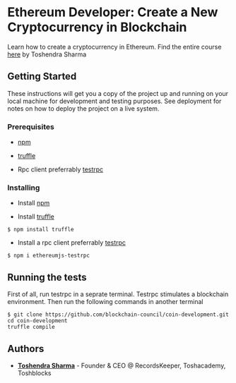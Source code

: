 # Ethereum Developer: Create a New Cryptocurrency in Blockchain
Learn how to create a cryptocurrency in Ethereum. Find the entire course [here](https://www.toshacademy.com/courses/ethereum-developer-create-a-new-cryptocurrency-with-ethereum) by Toshendra Sharma 

## Getting Started

These instructions will get you a copy of the project up and running on your local machine for development and testing purposes. See deployment for notes on how to deploy the project on a live system.

### Prerequisites

* [npm](https://www.npmjs.com/package/npm)

* [truffle](https://www.npmjs.com/package/truffle/tutorial)

* Rpc client preferrably [testrpc](https://www.npmjs.com/package/ethereumjs-testrpc/tutorial)

### Installing

* Install [npm](https://www.npmjs.com/package/npm)

* Install [truffle](https://www.npmjs.com/package/truffle/tutorial)
```
$ npm install truffle
```
* Install a rpc client preferrably [testrpc](https://www.npmjs.com/package/ethereumjs-testrpc/tutorial)
```
$ npm i ethereumjs-testrpc
```
## Running the tests

First of all, run testrpc in a seprate terminal. Testrpc stimulates a blockchain environment.
Then run the following commands in another terminal
```
$ git clone https://github.com/blockchain-council/coin-development.git
cd coin-development
truffle compile
```

## Authors

* [**Toshendra Sharma**](https://www.udemy.com/user/toshendrasharma2/)  - Founder & CEO @ RecordsKeeper, Toshacademy, Toshblocks
